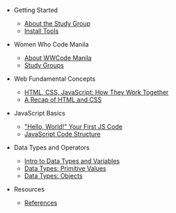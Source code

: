 - Getting Started
  - [About the Study Group](README.md)
  - [Install Tools](getting_started/install_tools.md)

- Women Who Code Manila
  - [About WWCode Manila](wwcodemanila/about.md)
  - [Study Groups](wwcodemanila/study_groups.md)

- Web Fundamental Concepts
  - [HTML, CSS, JavaScript: How They Work Together](contents/web/html_css_js.md)
  - [A Recap of HTML and CSS](contents/web/html_css_recap.md)

- JavaScript Basics
  - ["Hello, World!" Your First JS Code](contents/basics/hello_world.md)
  - [JavaScript Code Structure](contents/basics/js_structure.md)

- Data Types and Operators
  - [Intro to Data Types and Variables](contents/data_types/overview_and_variables.md)
  - [Data Types: Primitive Values](contents/data_types/primitives.md)
  - [Data Types: Objects](contents/data_types/objects.md)

- Resources
  - [References](resources/references.md)
